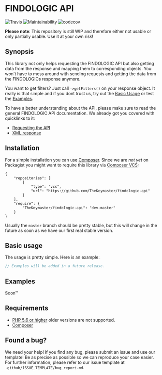 # FINDOLOGIC API

[![Travis](https://travis-ci.org/TheKeymaster/findologic-api.svg?branch=master)](https://travis-ci.org/TheKeymaster/findologic-api)
[![Maintainability](https://api.codeclimate.com/v1/badges/d604675c46586292c20f/maintainability)](https://codeclimate.com/github/TheKeymaster/findologic-api/maintainability)
[![codecov](https://codecov.io/gh/TheKeymaster/findologic-api/branch/master/graph/badge.svg)](https://codecov.io/gh/TheKeymaster/findologic-api)

**Please note**: This repository is still WIP and therefore either not usable or only partially usable. Use it at your own risk!

## Synopsis

This library not only helps requesting the FINDOLOGIC API but also getting data from the response and mapping them to corresponding objects.
You won't have to mess around with sending requests and getting the data from the FINDOLOGICs response anymore.  

You want to get filters? Just call `->getFilters()` on your response object. It really is that simple and if you dont trust us,
try out the [Basic Usage](#basic-usage) or test the [Examples](#examples).

To have a better understanding about the API, please make sure to read the general FINDOLOGIC API documentation. We already got you covered with quicklinks to it:

 * [Requesting the API](https://docs.findologic.com/doku.php?id=integration_documentation:request)
 * [XML response](https://docs.findologic.com/doku.php?id=integration_documentation:response_xml)

## Installation

For a simple installation you can use [Composer](https://getcomposer.org/).
Since we are _not yet_ on Packagist you might want to require this library via [Composer VCS](https://getcomposer.org/doc/05-repositories.md#vcs):

```
{
    "repositories": [
        {
            "type": "vcs",
            "url": "https://github.com/TheKeymaster/findologic-api"
        }
    ],
    "require": {
        "TheKeymaster/findologic-api": "dev-master"
    }
}
```

Usually the `master` branch should be pretty stable, but this will change in the future as soon as we have our first real stable version.

## Basic usage

The usage is pretty simple. Here is an example:

```php
// Examples will be added in a future release.
```

## Examples

Soon™

## Requirements

 * [PHP 5.6 or higher](https://php.net/) older versions are not supported.
 * [Composer](https://getcomposer.org/)

## Found a bug?

We need your help! If you find any bug, please submit an issue and use our template! Be as precise as possible
so we can reproduce your case easier. For further information, please refer to our issue template at
`.github/ISSUE_TEMPLATE/bug_report.md`.
